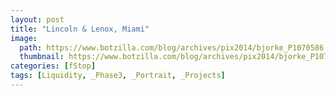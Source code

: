 ```yaml
---
layout: post
title: "Lincoln & Lenox, Miami"
image:
  path: https://www.botzilla.com/blog/archives/pix2014/bjorke_P1070586.jpg
  thumbnail: https://www.botzilla.com/blog/archives/pix2014/bjorke_P1070586.jpg
categories: [fStop]
tags: [Liquidity, _Phase3, _Portrait, _Projects]
---
```





